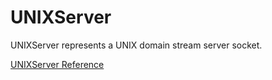 # UNIXServer

UNIXServer represents a UNIX domain stream server socket.

[UNIXServer Reference](https://ruby-doc.org/stdlib-2.5.0/libdoc/socket/rdoc/UNIXServer.html)
